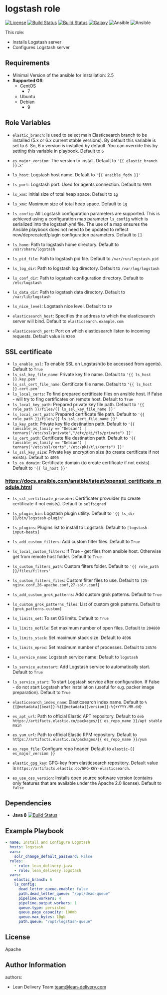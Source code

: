 logstash role
=========
[![License](https://img.shields.io/badge/license-Apache-green.svg?style=flat)](https://raw.githubusercontent.com/lean-delivery/ansible-role-logstash/master/LICENSE)
[![Build Status](https://travis-ci.org/lean-delivery/ansible-role-logstash.svg?branch=master)](https://travis-ci.org/lean-delivery/ansible-role-logstash)
[![Build Status](https://gitlab.com/lean-delivery/ansible-role-logstash/badges/master/build.svg)](https://gitlab.com/lean-delivery/ansible-role-logstash/pipelines)
[![Galaxy](https://img.shields.io/badge/galaxy-lean__delivery.logstash-blue.svg)](https://galaxy.ansible.com/lean_delivery/logstash)
![Ansible](https://img.shields.io/ansible/role/d/role_id.svg)
![Ansible](https://img.shields.io/badge/dynamic/json.svg?label=min_ansible_version&url=https%3A%2F%2Fgalaxy.ansible.com%2Fapi%2Fv1%2Froles%2Frole_id%2F&query=$.min_ansible_version)

This role:
  - Installs Logstash server
  - Configures Logstash server

Requirements
------------

- Minimal Version of the ansible for installation: 2.5
- **Supported OS**:
  - CentOS
    - 7
  - Ubuntu
  - Debian
    - 9

Role Variables
--------------

- `elastic_branch`:
 Is used to select main Elasticsearch branch to be installed (5.x or 6.x current stable versions). By default this variable is set to `6`. So, 6.x version is installed by default. You can override this by setting this variable in playbook. Default to `6`
- `es_major_version`:
The version to install. Default to `'{{ elastic_branch }}.x'`

- `ls_host`:
Logstash host name. Default to `'{{ ansible_fqdn }}'`
- `ls_port`:
Logstash port. Used for agents connection. Default to `5555`
- `ls_xms`:
Initial size of total heap space. Default to `1g`
- `ls_xmx`:
Maximum size of total heap space. Default to `1g`

- `ls_config`:
All Logstash configuration parameters are supported. This is achieved using a configuration map parameter `ls_config` which is serialized into the logstash.yml file.
The use of a map ensures the Ansible playbook does not need to be updated to reflect new/deprecated/plugin configuration parameters. Default to `[]`
- `ls_home`:
Path to logstash home directory. Default to `/usr/share/logstash`
- `ls_pid_file`:
Path to logstash pid file. Default to `/var/run/logstash.pid`
- `ls_log_dir`:
Path to logstash log directory. Default to `/var/log/logstash`
- `ls_conf_dir`:
Path to logstash configuration directory. Default to `/etc/logstash`
- `ls_data_dir`:
Path to logstash data directory. Default to `/var/lib/logstash`
- `ls_nice_level`:
Logstash nice level. Default to `19`

- `elasticsearch_host`:
Specifies the address to which the elasticsearch server will bind. Default to `elasticsearch.example.com`
- `elasticsearch_port`:
Port on which elasticsearch listen to incoming requests. Default value is `9200`

## SSL certificate
- `ls_enable_ssl`:
To enable SSL on Logstash(to be accessed from agents). Default to `True`
- `ls_ssl_key_file_name`:
Private key file name. Default to `'{{ ls_host }}.key.pem'`
- `ls_ssl_cert_file_name`:
Certificate file name. Default to `'{{ ls_host }}.cert.pem'`
- `ls_local_certs`:
To find prepared certificate files on ansible host. If False - will try to fing certificates on remote host. Default to `True`
- `ls_local_key_path`:
Prepared private key file path. Default to `'{{ role_path }}/files/{{ ls_ssl_key_file_name }}'`
- `ls_local_cert_path`:
Prepared certificate file path. Default to `'{{ role_path }}/files/{{ ls_ssl_cert_file_name }}'`
- `ls_key_path`:
Private key file destination path. Default to `'{{ (ansible_os_family == "Debian") | ternary("/etc/ssl/private","/etc/pki/tls/private") }}'`
- `ls_cert_path`:
Certificate file destination path. Default to `'{{ (ansible_os_family == "Debian") | ternary("/etc/ssl/certs","/etc/pki/tls/certs") }}'`
- `ls_ssl_key_size`:
Private key encryption size (to create certificate if not exists). Default to `4096`
- `ls_ca_domain`:
  Certificate domain (to create certificate if not exists). Default to `'{{ ls_host }}'`
### https://docs.ansible.com/ansible/latest/openssl_certificate_module.html
- `ls_ssl_certificate_provider`:
Certificater provuider (to create certificate if not exists). Default to `selfsigned`

- `ls_plugin_bin`:
Logstash plugin utility. Default to `'{{ ls_dir }}/bin/logstash-plugin'`
- `ls_plugins`:
Plugins list to install to Logstash. Default to `[logstash-input-beats]`

- `ls_add_custom_filters`:
Add custom filter files. Default to `True`
- `ls_local_custom_filters`:
If True - get files from ansible host. Otherwise get from remote host folder. Default to `True`
- `ls_custom_filters_path`:
Custom filters folder. Default to `'{{ role_path }}/files/filters'`
- `ls_custom_filters_files`:
Custom filter files to use. Default to `[25-nginx.conf,26-apache.conf,27-solr.conf]`

- `ls_add_custom_grok_patterns`:
Add custom grok patterns. Default to `True`
- `ls_custom_grok_patterns_files`:
List of custom grok patterns. Default to `[grok_patterns.custom]`

- `ls_limits_set`:
To set OS limits. Default to `True`
- `ls_limits_nofile`:
Set maximum number of open files. Default to `204800`
- `ls_limits_stack`:
Set maximum stack size. Default to `4096`
- `ls_limits_nproc`:
Set maximum number of processes. Default to `24576`

- `ls_service_name`:
Logstash service name: Default to `logstash`
- `ls_service_autostart`:
Add Logstash service to automatically start. Default to `True`
- `ls_service_start`:
To start Logstash service after configuration. If False - do not start Logstash after installation (useful for e.g. packer image preparation). Default to `True`

- `elasticsearch_index_name`:
Elasticsearch index name. Default to `%{[@metadata][beat]}-%{[@metadata][version]}-%{+YYYY.MM.dd}`

- `es_apt_url`:
Path to official Elastic APT repository. Default to `deb https://artifacts.elastic.co/packages/{{ es_repo_name }}/apt stable main`
- `es_yum_url`:
Path to official Elastic RPM repository. Default to `https://artifacts.elastic.co/packages/{{ es_repo_name }}/yum`
- `es_repo_file`:
Configure repo header. Default to `elastic-{{ es_major_version }}`
- `elastic_gpg_key`:
GPG-key from elasticsearch repository. Default value is `https://artifacts.elastic.co/GPG-KEY-elasticsearch`.
- `es_use_oss_version`:
Installs open source software version (contains only features that are available under the Apache 2.0 license). Default to `false`

Dependencies
------------

- **Java 8** [![Build Status](https://travis-ci.org/lean-delivery/ansible-role-java.svg?branch=master)](https://travis-ci.org/lean-delivery/ansible-role-java)

Example Playbook
----------------

```yml
- name: Install and Configure Logstash
  hosts: logstash
  vars:
    solr_change_default_password: False
  roles:
    - role: lean_delivery.java
    - role: lean_delivery.logstash
  vars:
    elastic_branch: 6
    ls_config:
      dead_letter_queue.enable: false
      path.dead_letter_queue: "/opt/dead-queue"
      pipeline.workers: 4
      pipeline.output.workers: 1
      queue.type: persisted
      queue.page_capacity: 100mb
      queue.max_bytes: 10gb
      path.queue: "/opt/logstash-queue"
```

License
-------
Apache

Author Information
------------------

authors:
  - Lean Delivery Team <team@lean-delivery.com>
